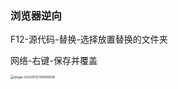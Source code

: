 ### 浏览器逆向

F12-源代码-替换-选择放置替换的文件夹

网络-右键-保存并覆盖

<img src="http://image.zhuyuanzheng1.top/image-20220512130000000.png" alt="image-20220512130000000" style="zoom:35%;" />